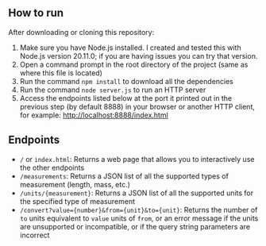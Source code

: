 ## How to run
After downloading or cloning this repository:
1. Make sure you have Node.js installed. I created and tested this with Node.js version 20.11.0; if you are having issues you can try that version.
2. Open a command prompt in the root directory of the project (same as where this file is located)
3. Run the command `npm install` to download all the dependencies
4. Run the command `node server.js` to run an HTTP server
5. Access the endpoints listed below at the port it printed out in the previous step (by default 8888) in your browser or another HTTP client, for example: <http://localhost:8888/index.html>

## Endpoints
- `/` or `index.html`: Returns a web page that allows you to interactively use the other endpoints
- `/measurements`: Returns a JSON list of all the supported types of measurement (length, mass, etc.)
- `/units/{measurement}`: Returns a JSON list of all the supported units for the specified type of measurement
- `/convert?value={number}&from={unit}&to={unit}`: Returns the number of `to` units equivalent to `value` units of `from`, or an error message if the units are unsupported or incompatible, or if the query string parameters are incorrect